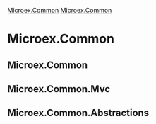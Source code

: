[Microex.Common](#microexcommon)
  [Microex.Common](#microexcommon)

# Microex.Common
## Microex.Common
## Microex.Common.Mvc
## Microex.Common.Abstractions
